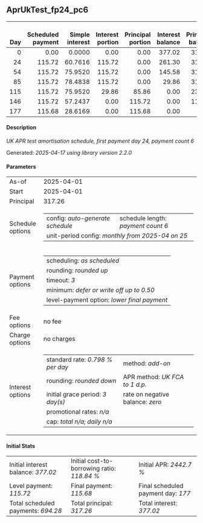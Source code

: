 <h2>AprUkTest_fp24_pc6</h2>
<table>
    <thead style="vertical-align: bottom;">
        <th style="text-align: right;">Day</th>
        <th style="text-align: right;">Scheduled payment</th>
        <th style="text-align: right;">Simple interest</th>
        <th style="text-align: right;">Interest portion</th>
        <th style="text-align: right;">Principal portion</th>
        <th style="text-align: right;">Interest balance</th>
        <th style="text-align: right;">Principal balance</th>
        <th style="text-align: right;">Total simple interest</th>
        <th style="text-align: right;">Total interest</th>
        <th style="text-align: right;">Total principal</th>
    </thead>
    <tr style="text-align: right;">
        <td class="ci00">0</td>
        <td class="ci01" style="white-space: nowrap;">0.00</td>
        <td class="ci02">0.0000</td>
        <td class="ci03">0.00</td>
        <td class="ci04">0.00</td>
        <td class="ci05">377.02</td>
        <td class="ci06">317.26</td>
        <td class="ci07">0.0000</td>
        <td class="ci08">0.00</td>
        <td class="ci09">0.00</td>
    </tr>
    <tr style="text-align: right;">
        <td class="ci00">24</td>
        <td class="ci01" style="white-space: nowrap;">115.72</td>
        <td class="ci02">60.7616</td>
        <td class="ci03">115.72</td>
        <td class="ci04">0.00</td>
        <td class="ci05">261.30</td>
        <td class="ci06">317.26</td>
        <td class="ci07">60.7616</td>
        <td class="ci08">115.72</td>
        <td class="ci09">0.00</td>
    </tr>
    <tr style="text-align: right;">
        <td class="ci00">54</td>
        <td class="ci01" style="white-space: nowrap;">115.72</td>
        <td class="ci02">75.9520</td>
        <td class="ci03">115.72</td>
        <td class="ci04">0.00</td>
        <td class="ci05">145.58</td>
        <td class="ci06">317.26</td>
        <td class="ci07">136.7137</td>
        <td class="ci08">231.44</td>
        <td class="ci09">0.00</td>
    </tr>
    <tr style="text-align: right;">
        <td class="ci00">85</td>
        <td class="ci01" style="white-space: nowrap;">115.72</td>
        <td class="ci02">78.4838</td>
        <td class="ci03">115.72</td>
        <td class="ci04">0.00</td>
        <td class="ci05">29.86</td>
        <td class="ci06">317.26</td>
        <td class="ci07">215.1975</td>
        <td class="ci08">347.16</td>
        <td class="ci09">0.00</td>
    </tr>
    <tr style="text-align: right;">
        <td class="ci00">115</td>
        <td class="ci01" style="white-space: nowrap;">115.72</td>
        <td class="ci02">75.9520</td>
        <td class="ci03">29.86</td>
        <td class="ci04">85.86</td>
        <td class="ci05">0.00</td>
        <td class="ci06">231.40</td>
        <td class="ci07">291.1495</td>
        <td class="ci08">377.02</td>
        <td class="ci09">85.86</td>
    </tr>
    <tr style="text-align: right;">
        <td class="ci00">146</td>
        <td class="ci01" style="white-space: nowrap;">115.72</td>
        <td class="ci02">57.2437</td>
        <td class="ci03">0.00</td>
        <td class="ci04">115.72</td>
        <td class="ci05">0.00</td>
        <td class="ci06">115.68</td>
        <td class="ci07">348.3932</td>
        <td class="ci08">377.02</td>
        <td class="ci09">201.58</td>
    </tr>
    <tr style="text-align: right;">
        <td class="ci00">177</td>
        <td class="ci01" style="white-space: nowrap;">115.68</td>
        <td class="ci02">28.6169</td>
        <td class="ci03">0.00</td>
        <td class="ci04">115.68</td>
        <td class="ci05">0.00</td>
        <td class="ci06">0.00</td>
        <td class="ci07">377.0102</td>
        <td class="ci08">377.02</td>
        <td class="ci09">317.26</td>
    </tr>
</table>
<h4>Description</h4>
<p><i>UK APR test amortisation schedule, first payment day 24, payment count 6</i></p>
<p>Generated: <i>2025-04-17 using library version 2.2.0</i></p>
<h4>Parameters</h4>
<table>
    <tr>
        <td>As-of</td>
        <td>2025-04-01</td>
    </tr>
    <tr>
        <td>Start</td>
        <td>2025-04-01</td>
    </tr>
    <tr>
        <td>Principal</td>
        <td>317.26</td>
    </tr>
    <tr>
        <td>Schedule options</td>
        <td>
            <table>
                <tr>
                    <td>config: <i>auto-generate schedule</i></td>
                    <td>schedule length: <i><i>payment count</i> 6</i></td>
                </tr>
                <tr>
                    <td colspan="2" style="white-space: nowrap;">unit-period config: <i>monthly from 2025-04 on 25</i></td>
                </tr>
            </table>
        </td>
    </tr>
    <tr>
        <td>Payment options</td>
        <td>
            <table>
                <tr>
                    <td>scheduling: <i>as scheduled</i></td>
                </tr>
                <tr>
                    <td>rounding: <i>rounded up</i></td>
                </tr>
                <tr>
                    <td>timeout: <i>3</i></td>
                </tr>
                <tr>
                    <td>minimum: <i>defer&nbsp;or&nbsp;write&nbsp;off&nbsp;up&nbsp;to&nbsp;0.50</i></td>
                </tr>
                <tr>
                    <td>level-payment option: <i>lower&nbsp;final&nbsp;payment</i></td>
                </tr>
            </table>
        </td>
    </tr>
    <tr>
        <td>Fee options</td>
        <td>no fee
        </td>
    </tr>
    <tr>
        <td>Charge options</td>
        <td>no charges
        </td>
    </tr>
    <tr>
        <td>Interest options</td>
        <td>
            <table>
                <tr>
                    <td>standard rate: <i>0.798 % per day</i></td>
                    <td>method: <i>add-on</i></td>
                </tr>
                <tr>
                    <td>rounding: <i>rounded down</i></td>
                    <td>APR method: <i>UK FCA to 1 d.p.</i></td>
                </tr>
                <tr>
                    <td>initial grace period: <i>3 day(s)</i></td>
                    <td>rate on negative balance: <i>zero</i></td>
                </tr>
                <tr>
                    <td colspan="2">promotional rates: <i><i>n/a</i></i></td>
                </tr>
                <tr>
                    <td colspan="2">cap: <i>total <i>n/a</i>; daily <i>n/a</i></td>
                </tr>
            </table>
        </td>
    </tr>
</table>
<h4>Initial Stats</h4>
<table>
    <tr>
        <td>Initial interest balance: <i>377.02</i></td>
        <td>Initial cost-to-borrowing ratio: <i>118.84 %</i></td>
        <td>Initial APR: <i>2442.7 %</i></td>
    </tr>
    <tr>
        <td>Level payment: <i>115.72</i></td>
        <td>Final payment: <i>115.68</i></td>
        <td>Final scheduled payment day: <i>177</i></td>
    </tr>
    <tr>
        <td>Total scheduled payments: <i>694.28</i></td>
        <td>Total principal: <i>317.26</i></td>
        <td>Total interest: <i>377.02</i></td>
    </tr>
</table>
